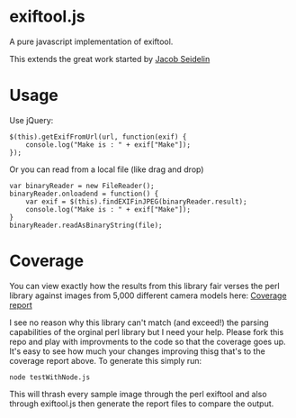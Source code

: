 exiftool.js
===========

A pure javascript implementation of exiftool.

This extends the great work started by [Jacob Seidelin](http://www.nihilogic.dk/labs/exifjquery/)


Usage
=====

Use jQuery:

```
$(this).getExifFromUrl(url, function(exif) {
    console.log("Make is : " + exif["Make"]);
});

```

Or you can read from a local file (like drag and drop)

```
var binaryReader = new FileReader();
binaryReader.onloadend = function() {
    var exif = $(this).findEXIFinJPEG(binaryReader.result);
    console.log("Make is : " + exif["Make"]);
}
binaryReader.readAsBinaryString(file);

```


Coverage
========

You can view exactly how the results from this library fair verses the perl library against images from 5,000 different camera models here:
[Coverage report](http://mattburns.github.io/exiftool.js/report/)

I see no reason why this library can't match (and exceed!) the parsing capabilities of the orginal perl library but I need your help. Please fork this repo and play with improvments to the code so that the coverage goes up. It's easy to see how much your changes improving thisg that's to the coverage report above. To generate this simply run:

```
node testWithNode.js
```

This will thrash every sample image through the perl exiftool and also through exiftool.js then generate the report files to compare the output.
